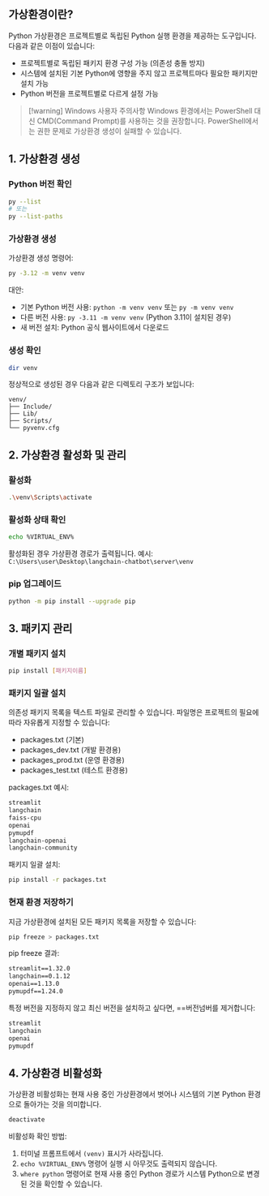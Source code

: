## 가상환경이란?
Python 가상환경은 프로젝트별로 독립된 Python 실행 환경을 제공하는 도구입니다. 
다음과 같은 이점이 있습니다:
- 프로젝트별로 독립된 패키지 환경 구성 가능 (의존성 충돌 방지)
- 시스템에 설치된 기본 Python에 영향을 주지 않고 프로젝트마다 필요한 패키지만 설치 가능 
- Python 버전을 프로젝트별로 다르게 설정 가능

> [!warning] Windows 사용자 주의사항
> Windows 환경에서는 PowerShell 대신 CMD(Command Prompt)를 사용하는 것을 권장합니다. PowerShell에서는 권한 문제로 가상환경 생성이 실패할 수 있습니다.

## 1. 가상환경 생성 

### Python 버전 확인

```bash
py --list
# 또는
py --list-paths
```

### 가상환경 생성

가상환경 생성 명령어:
```bash
py -3.12 -m venv venv
```

대안:
- 기본 Python 버전 사용: `python -m venv venv` 또는 `py -m venv venv`
- 다른 버전 사용: `py -3.11 -m venv venv` (Python 3.11이 설치된 경우)
- 새 버전 설치: Python 공식 웹사이트에서 다운로드

### 생성 확인

```bash
dir venv
```

정상적으로 생성된 경우 다음과 같은 디렉토리 구조가 보입니다:
```
venv/
├── Include/
├── Lib/
├── Scripts/
└── pyvenv.cfg
```

## 2. 가상환경 활성화 및 관리

### 활성화
```bash
.\venv\Scripts\activate
```

### 활성화 상태 확인
```bash
echo %VIRTUAL_ENV%
```

활성화된 경우 가상환경 경로가 출력됩니다.
예시: `C:\Users\user\Desktop\langchain-chatbot\server\venv`

### pip 업그레이드
```bash
python -m pip install --upgrade pip
```

## 3. 패키지 관리

### 개별 패키지 설치
```bash
pip install [패키지이름]
```

### 패키지 일괄 설치

의존성 패키지 목록을 텍스트 파일로 관리할 수 있습니다. 
파일명은 프로젝트의 필요에 따라 자유롭게 지정할 수 있습니다:

- packages.txt (기본)
- packages_dev.txt (개발 환경용)
- packages_prod.txt (운영 환경용)
- packages_test.txt (테스트 환경용)

packages.txt 예시:
```txt
streamlit
langchain
faiss-cpu
openai
pymupdf
langchain-openai
langchain-community
```

패키지 일괄 설치:
```bash
pip install -r packages.txt
```

### 현재 환경 저장하기
지금 가상환경에 설치된 모든 패키지 목록을 저장할 수 있습니다:
```bash
pip freeze > packages.txt
```

pip freeze 결과:
```txt
streamlit==1.32.0
langchain==0.1.12
openai==1.13.0
pymupdf==1.24.0
```

특정 버전을 지정하지 않고 최신 버전을 설치하고 싶다면, ==버전넘버를 제거합니다:
```txt
streamlit
langchain
openai
pymupdf
```

## 4. 가상환경 비활성화

가상환경 비활성화는 현재 사용 중인 가상환경에서 벗어나 시스템의 기본 Python 환경으로 돌아가는 것을 의미합니다.

```bash
deactivate
```

비활성화 확인 방법:
1. 터미널 프롬프트에서 `(venv)` 표시가 사라집니다.
2. `echo %VIRTUAL_ENV%` 명령어 실행 시 아무것도 출력되지 않습니다.
3. `where python` 명령어로 현재 사용 중인 Python 경로가 시스템 Python으로 변경된 것을 확인할 수 있습니다.
